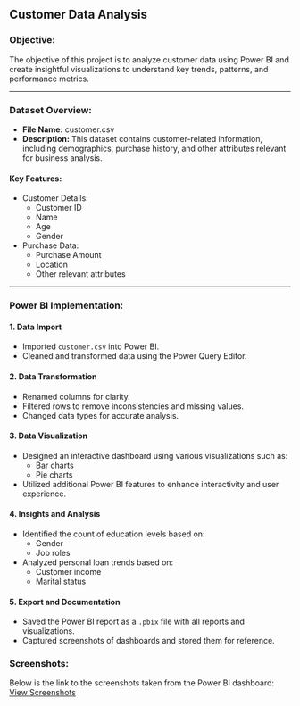 ## Customer Data Analysis

### Objective:
The objective of this project is to analyze customer data using Power BI and create insightful visualizations to understand key trends, patterns, and performance metrics.

---

### Dataset Overview:

- **File Name:** customer.csv
- **Description:** This dataset contains customer-related information, including demographics, purchase history, and other attributes relevant for business analysis.

#### Key Features:

- Customer Details:
	- Customer ID
	- Name
	- Age
	- Gender
- Purchase Data:
	- Purchase Amount
	- Location
	- Other relevant attributes

---

### Power BI Implementation:

#### 1. Data Import
- Imported `customer.csv` into Power BI.
- Cleaned and transformed data using the Power Query Editor.

#### 2. Data Transformation
- Renamed columns for clarity.
- Filtered rows to remove inconsistencies and missing values.
- Changed data types for accurate analysis.

#### 3. Data Visualization
- Designed an interactive dashboard using various visualizations such as:
	- Bar charts
	- Pie charts
- Utilized additional Power BI features to enhance interactivity and user experience.

#### 4. Insights and Analysis
- Identified the count of education levels based on:
	- Gender
	- Job roles
- Analyzed personal loan trends based on:
	- Customer income
	- Marital status

#### 5. Export and Documentation
- Saved the Power BI report as a `.pbix` file with all reports and visualizations.
- Captured screenshots of dashboards and stored them for reference.

### Screenshots:
Below is the link to the screenshots taken from the Power BI dashboard:  
[View Screenshots](https://drive.google.com/drive/folders/10a-8UBeIj3uGSSBfLIpNavasxLtS8bpD?usp=drive_link)
